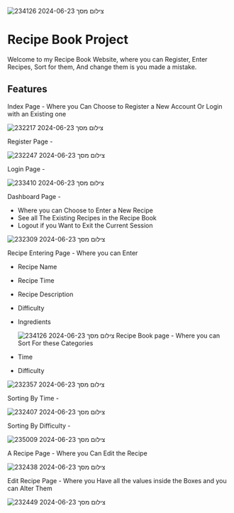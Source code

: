 ![צילום מסך 2024-06-23 234126](https://github.com/Ilaysb1/Recipe-Book/assets/144901363/99c51f13-f7c2-4999-b370-984720b557eb)
# Recipe Book Project

Welcome to my Recipe Book Website, where you can Register, Enter Recipes, Sort for them, And change them is you made a mistake.

## Features 

Index Page - Where you Can Choose to Register a New Account Or Login with an Existing one

![צילום מסך 2024-06-23 232217](https://github.com/Ilaysb1/Recipe-Book/assets/144901363/ea53a270-4cd0-411a-b2e8-0a380a509cfe)

Register Page - 

![צילום מסך 2024-06-23 232247](https://github.com/Ilaysb1/Recipe-Book/assets/144901363/ab2f9c62-ebde-40da-ae11-d163e7d6720d)

Login Page - 

![צילום מסך 2024-06-23 233410](https://github.com/Ilaysb1/Recipe-Book/assets/144901363/ead4c58c-723e-4d37-b720-822656311cbe)

Dashboard Page - 
- Where you can Choose to Enter a New Recipe
- See all The Existing Recipes in the Recipe Book
- Logout if you Want to Exit the Current Session

![צילום מסך 2024-06-23 232309](https://github.com/Ilaysb1/Recipe-Book/assets/144901363/f9923971-2bd7-426e-8bca-b5490b514087)

Recipe Entering Page - Where you can Enter 
- Recipe Name
- Recipe Time
- Recipe Description
- Difficulty
- Ingredients

  ![צילום מסך 2024-06-23 234126](https://github.com/Ilaysb1/Recipe-Book/assets/144901363/e160f631-b666-4281-9cc8-9213f294b218)
Recipe Book page - Where you can Sort For these Categories
- Time
- Difficulty
  
![צילום מסך 2024-06-23 232357](https://github.com/Ilaysb1/Recipe-Book/assets/144901363/dadde46e-1f51-4070-bc7e-9f2a34377509)

Sorting By Time - 

![צילום מסך 2024-06-23 232407](https://github.com/Ilaysb1/Recipe-Book/assets/144901363/b99ac7dc-b823-43f5-ba9d-39de954d832e)

Sorting By Difficulty - 

![צילום מסך 2024-06-23 235009](https://github.com/Ilaysb1/Recipe-Book/assets/144901363/9921b944-f8a7-4abd-977d-599637cda57b)

A Recipe Page - Where you Can Edit the Recipe

![צילום מסך 2024-06-23 232438](https://github.com/Ilaysb1/Recipe-Book/assets/144901363/97478b7d-9a53-43f3-82fe-6459f9d52525)

Edit Recipe Page - Where you Have all the values inside the Boxes and you can Alter Them

![צילום מסך 2024-06-23 232449](https://github.com/Ilaysb1/Recipe-Book/assets/144901363/b0ed848e-fff5-491b-b4e9-6b8712049fb1)




